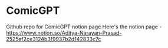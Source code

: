 # ComicGPT
Github repo for ComicGPT notion page
Here's the notion page - https://www.notion.so/Aditya-Narayan-Prasad-2525af2ce3124b3f9937b2d142833c7c
